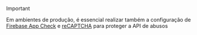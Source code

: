 ﻿> [!IMPORTANT]
> Em ambientes de produção, é essencial realizar também a configuração de [Firebase App Check](../configure-firebase.md) e [reCAPTCHA](../configure-recaptcha.md)
> para proteger a API de abusos
